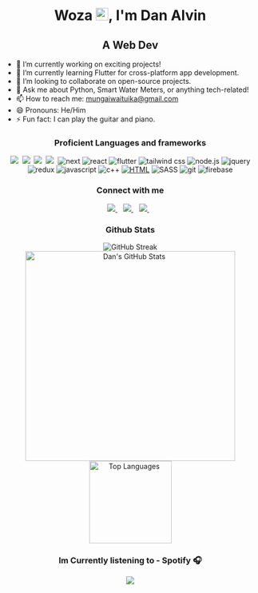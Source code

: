 <h1 align="center">Woza <img src="https://media.giphy.com/media/hvRJCLFzcasrR4ia7z/giphy.gif" width="25px">, I'm Dan Alvin</h1>

<h2 align="center">A Web Dev</h2>

- 🔭 I’m currently working on exciting projects!
- 🌱 I’m currently learning Flutter for cross-platform app development.
- 👯 I’m looking to collaborate on open-source projects.
- 💬 Ask me about Python, Smart Water Meters, or anything tech-related!
- 📫 How to reach me: [mungaiwaituika@gmail.com](mailto:mungaiwaituika@gmail.com)
- 😄 Pronouns: He/Him
- ⚡ Fun fact: I can play the guitar and piano.
  
<h3 align="center">Proficient Languages and frameworks</h3>
 <p align="center">
<img  className="m-1" src="https://img.shields.io/badge/Python-FFE873?style=flat&logo=python&logoColor=4B8BBE">&nbsp;
<img  className="m-1" src="https://img.shields.io/badge/dart-0075BA?style=flat&logo=dart&logoColor=white">&nbsp;
<img  className="m-1" src="https://img.shields.io/badge/Django-092e20?style=flat&logo=Django&logoColor=white">&nbsp;
<img  className="m-1" src="https://img.shields.io/badge/flask-646464?style=flat&logo=flask&logoColor=white">&nbsp;
<img className=" m-1" src="https://img.shields.io/badge/Next-black?style=flat&logo=next.js&logoColor=ffffff" alt=" next" />
<img className=" m-1" src="https://img.shields.io/badge/-React-61DAFB?style=flat&logo=react&logoColor=ffffff" alt=" react" />
<img className="m-1" src="https://img.shields.io/badge/Flutter-02569B?style=flat&logo=flutter&logoColor=white" alt=" flutter" />
<img className="m-1" src="https://img.shields.io/badge/Tailwind_CSS-38B2AC?style=flat&logo=tailwind-css&logoColor=white" alt=" tailwind css" />
<img src="https://img.shields.io/badge/-Nodejs-339933?style=flat&logo=Node.js&logoColor=ffffff" alt=" node.js" className="m-1" />
<img src="https://img.shields.io/badge/jQuery-0769AD?style=flat&logo=jquery&logoColor=white" alt=" jquery" className="m-1" />
<img className="m-1" src="https://img.shields.io/badge/Redux-593D88?style=flat&logo=redux&logoColor=white" alt=" redux" />
<img className="m-1" src="https://img.shields.io/badge/-JavaScript-%23F7DF1C?style=flat&logo=javascript&logoColor=000000&labelColor=%23F7DF1C&color=%23FFCE5A" alt=" javascript" />
<img className="m-1" src="https://img.shields.io/badge/C%2B%2B-00599C?style=flat&logo=c%2B%2B&logoColor=white" alt=" c++" />
<a href="https://www.google.com/search?q=is+html+a+language%3F" target="_blank" rel="noreferrer">
<img title="yes it's a language!" className="m-1" src="https://img.shields.io/badge/-HTML5-%23E44D27?style=flat&logo=html5&logoColor=ffffff" alt=" HTML" /></a>
<img src="https://img.shields.io/badge/-Sass-%23CC6699?style=flat&logo=sass&logoColor=ffffff" alt=" SASS" className="m-1" />
<img src="https://img.shields.io/badge/-Git-%23F05032?style=flat&logo=git&logoColor=%23ffffff" alt=" git" className="m-1" />
<img src="https://img.shields.io/badge/-Firebase-FFCA28?style=flat&logo=firebase&logoColor=ffffff" alt=" firebase" className="m-1" />
</p>

  
<h3 align="center">Connect with me</h3>
<p align="center">
 <a href="https://www.linkedin.com/in/danmungaiwaituika/">
    <img src="https://img.shields.io/badge/LinkedIn-0A66C2?style=flat&logo=linkedin&logoColor=white" />
  </a>&nbsp;&nbsp;
 <a href="https://twitter.com/slow_bandit">
    <img src="https://img.shields.io/badge/Twitter-1DA1F2?style=flat&logo=twitter&logoColor=white" />
  </a>&nbsp;&nbsp;
 <a href="https://mungaiwaituika.vercel.app/">
    <img src="https://img.shields.io/badge/Website-URL-1e87f0?style=flat&logo=google-chrome&logoColor=white" />
  </a>&nbsp;&nbsp;
</p>

<h3 align="center">Github Stats</h3>

<p align="center">
    <img src="https://github-readme-streak-stats.herokuapp.com?user=danalvin&theme=dark&hide_border=true&date_format=j%20M%5B%20Y%5D&fire=DD2727" alt="GitHub Streak" />
    </br>
    <img src="https://github-readme-stats.vercel.app/api?username=danalvin&show_icons=true&theme=dark&hide_border=true" alt="Dan's GitHub Stats" width="420" />
    </br>
    <img src="https://github-readme-stats.vercel.app/api/top-langs/?username=danalvin&hide_progress=false&theme=dark&hide_border=true" alt="Top Languages" height="165" />
 </p>
<h3 align="center">Im Currently listening to - Spotify 🎧</h3>


<p align="center">
  <a href="https://spotify-github-profile.vercel.app/api/view?uid=sd72wedl9k0n5inyvxvn783a1&redirect=true">
    <img align="center" src="https://spotify-github-profile.vercel.app/api/view?uid=sd72wedl9k0n5inyvxvn783a1&cover_image=true&theme=natemoo-re&show_offline=false&interchange=false&bar_color=53b14f&bar_color_cover=false"/>
  </a>
</p>
